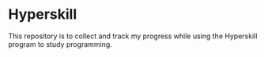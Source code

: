 # Hyperskill

This repository is to collect and track my progress while using the Hyperskill program to study programming.
